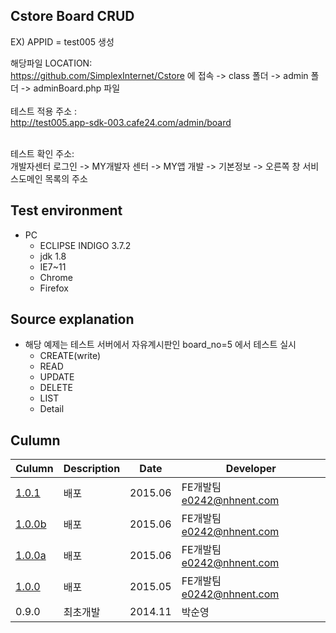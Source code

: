 <article class="markdown-body entry-content" itemprop="mainContentOfPage"><h1><a id="user-content-application-grid" class="anchor" href="#application-grid" aria-hidden="true"><span class="octicon octicon-link"></span></a>Cstore Board CRUD</h1>


EX) APPID = test005 생성 </BR>

해당파일 LOCATION:</BR>
https://github.com/SimplexInternet/Cstore 에 접속  -> class 폴더 -> admin 폴더 -> adminBoard.php  파일 
</BR>
</BR>
테스트 적용 주소 :</BR>
http://test005.app-sdk-003.cafe24.com/admin/board

</BR>
테스트 확인 주소:</BR>
개발자센터 로그인 -> MY개발자 센터 -> MY앱 개발 -> 기본정보 -> 오른쪽 창 서비스도메인 목록의 주소 

<BR>
<h2><a id="user-content-test-environment" class="anchor" href="#test-environment" aria-hidden="true"><span class="octicon octicon-link"></span></a>Test environment</h2>

<ul>
<li>PC

<ul>
<li>ECLIPSE INDIGO 3.7.2</li>
<li>jdk 1.8</li>
<li>IE7~11</li>
<li>Chrome</li>
<li>Firefox</li>
</ul></li>
</ul>


<h2><a id="user-content-test-environment" class="anchor" href="#test-environment" aria-hidden="true"><span class="octicon octicon-link"></span></a>Source explanation</h2>

<ul> 
<li>해당 예제는 테스트 서버에서 자유계시판인 board_no=5 에서 테스트 실시
<ul>
<li>CREATE(write)</li>
<li>READ</li>
<li>UPDATE</li>
<li>DELETE</li>
<li>LIST</li>
<li>Detail</li>
</ul></li>
</ul>



<h2><a id="user-content-test-environment" class="anchor" href="#test-environment" aria-hidden="true"><span class="octicon octicon-link"></span></a>Culumn</h2>
<table><thead>
<tr>
<th>Culumn</th>
<th>Description</th>
<th>Date</th>
<th>Developer</th>
</tr>
</thead><tbody>
<tr>
<td><a href="https://nhnent.github.io/fe.application-grid/1.0.1">1.0.1</a></td>
<td>배포</td>
<td>2015.06</td>
<td>FE개발팀 <a href="mailto:e0242@nhnent.com">e0242@nhnent.com</a></td>
</tr>
<tr>
<td><a href="https://nhnent.github.io/fe.application-grid/1.0.0b">1.0.0b</a></td>
<td>배포</td>
<td>2015.06</td>
<td>FE개발팀 <a href="mailto:e0242@nhnent.com">e0242@nhnent.com</a></td>
</tr>
<tr>
<td><a href="https://nhnent.github.io/fe.application-grid/1.0.0a">1.0.0a</a></td>
<td>배포</td>
<td>2015.06</td>
<td>FE개발팀 <a href="mailto:e0242@nhnent.com">e0242@nhnent.com</a></td>
</tr>
<tr>
<td><a href="https://nhnent.github.io/fe.application-grid/1.0.0">1.0.0</a></td>
<td>배포</td>
<td>2015.05</td>
<td>FE개발팀 <a href="mailto:e0242@nhnent.com">e0242@nhnent.com</a></td>
</tr>
<tr>
<td>0.9.0</td>
<td>최초개발</td>
<td>2014.11</td>
<td>박순영</td>
</tr>
</tbody></table>


